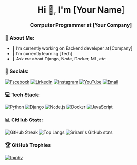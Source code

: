 <!-- Heading -->
<h1 align="center">Hi 👋, I'm [Your Name]</h1>
<h3 align="center">Computer Programmer at [Your Company]</h3>

<!-- About Me -->
### 🐍 About Me:
- 🔭 I’m currently working on Backend developer at [Company]
- 🌱 I’m currently learning [Tech]
- 💬 Ask me about Django, Node, Docker, ML, etc.

<!-- Socials -->
### 📲 Socials:
[![Facebook](https://img.shields.io/badge/Facebook-%231877F2.svg?style=for-the-badge&logo=Facebook&logoColor=white)](https://facebook.com/)
[![LinkedIn](https://img.shields.io/badge/LinkedIn-%230077B5.svg?style=for-the-badge&logo=linkedin&logoColor=white)](https://linkedin.com/in/yourprofile)
[![Instagram](https://img.shields.io/badge/Instagram-%23E4405F.svg?style=for-the-badge&logo=instagram&logoColor=white)](https://instagram.com/yourprofile)
[![YouTube](https://img.shields.io/badge/YouTube-%23FF0000.svg?style=for-the-badge&logo=youtube&logoColor=white)](https://youtube.com/)
[![Email](https://img.shields.io/badge/Gmail-%23D14836.svg?style=for-the-badge&logo=gmail&logoColor=white)](mailto:youremail@example.com)

<!-- Tech Stack -->
### 💻 Tech Stack:
![Python](https://img.shields.io/badge/Python-3670A0?style=for-the-badge&logo=python&logoColor=ffdd54)
![Django](https://img.shields.io/badge/Django-092E20?style=for-the-badge&logo=django&logoColor=white)
![Node.js](https://img.shields.io/badge/Node.js-339933?style=for-the-badge&logo=nodedotjs&logoColor=white)
![Docker](https://img.shields.io/badge/Docker-2496ED?style=for-the-badge&logo=docker&logoColor=white)
![JavaScript](https://img.shields.io/badge/JavaScript-F7DF1E?style=for-the-badge&logo=javascript&logoColor=black)
<!-- Add more badges as needed -->

<!-- GitHub Stats -->
### 📊 GitHub Stats:
![GitHub Streak](https://streak-stats.demolab.com?user=yourusername&theme=dark&hide_border=true)
![Top Langs](https://github-readme-stats.vercel.app/api/top-langs/?username=yourusername&layout=compact&theme=dark)
![Sriram's GitHub stats](https://github-readme-stats.vercel.app/api?username=yourusername&show_icons=true&theme=dark)

<!-- GitHub Trophies -->
### 🏆 GitHub Trophies
[![trophy](https://github-profile-trophy.vercel.app/?username=yourusername&theme=darkhub)](https://github.com/ryo-ma/github-profile-trophy)

